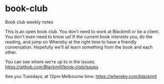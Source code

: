 # book-club

Book club weekly notes

This is an open book club. You don't need to work at Blackmill or be a client.
You don't even need to know us!
If the current book interests you, do the reading,
and jump on Whereby at the right time to have a friendly conversation.
Hopefully we'll all learn something from the book and each other.

You can see where we're up to in the issues: https://github.com/Blackmill/book-club/issues

See you Tuesdays, at 12pm Melbourne time: https://whereby.com/blackmill
